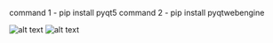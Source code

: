 command 1 -  pip install pyqt5
command 2 -  pip install pyqtwebengine

![alt text](https://github.com/ujjwal1808/Personal_webbrowser/blob/main/Screenshot%202024-10-13%20at%2012.53.30%E2%80%AFAM.png)
![alt text](https://github.com/ujjwal1808/Personal_webbrowser/blob/main/Screenshot%202024-10-13%20at%2012.53.34%E2%80%AFAM.png)
